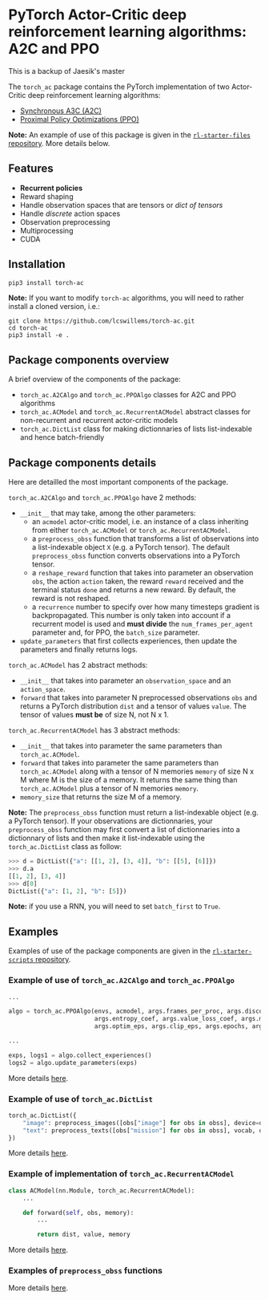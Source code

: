 # PyTorch Actor-Critic deep reinforcement learning algorithms: A2C and PPO

This is a backup of Jaesik's master

The `torch_ac` package contains the PyTorch implementation of two Actor-Critic deep reinforcement learning algorithms:

- [Synchronous A3C (A2C)](https://arxiv.org/pdf/1602.01783.pdf)
- [Proximal Policy Optimizations (PPO)](https://arxiv.org/pdf/1707.06347.pdf)

**Note:** An example of use of this package is given in the [`rl-starter-files` repository](https://github.com/lcswillems/rl-starter-files). More details below.

## Features

- **Recurrent policies**
- Reward shaping
- Handle observation spaces that are tensors or _dict of tensors_
- Handle _discrete_ action spaces
- Observation preprocessing
- Multiprocessing
- CUDA

## Installation

```bash
pip3 install torch-ac
```

**Note:** If you want to modify `torch-ac` algorithms, you will need to rather install a cloned version, i.e.:
```
git clone https://github.com/lcswillems/torch-ac.git
cd torch-ac
pip3 install -e .
```

## Package components overview

A brief overview of the components of the package:

- `torch_ac.A2CAlgo` and `torch_ac.PPOAlgo` classes for A2C and PPO algorithms
- `torch_ac.ACModel` and `torch_ac.RecurrentACModel` abstract classes for non-recurrent and recurrent actor-critic models
- `torch_ac.DictList` class for making dictionnaries of lists list-indexable and hence batch-friendly

## Package components details

Here are detailled the most important components of the package.

`torch_ac.A2CAlgo` and `torch_ac.PPOAlgo` have 2 methods:
- `__init__` that may take, among the other parameters:
    - an `acmodel` actor-critic model, i.e. an instance of a class inheriting from either `torch_ac.ACModel` or `torch_ac.RecurrentACModel`.
    - a `preprocess_obss` function that transforms a list of observations into a list-indexable object `X` (e.g. a PyTorch tensor). The default `preprocess_obss` function converts observations into a PyTorch tensor.
    - a `reshape_reward` function that takes into parameter an observation `obs`, the action `action` taken, the reward `reward` received and the terminal status `done` and returns a new reward. By default, the reward is not reshaped.
    - a `recurrence` number to specify over how many timesteps gradient is backpropagated. This number is only taken into account if a recurrent model is used and **must divide** the `num_frames_per_agent` parameter and, for PPO, the `batch_size` parameter.
- `update_parameters` that first collects experiences, then update the parameters and finally returns logs.

`torch_ac.ACModel` has 2 abstract methods:
- `__init__` that takes into parameter an `observation_space` and an `action_space`.
- `forward` that takes into parameter N preprocessed observations `obs` and returns a PyTorch distribution `dist` and a tensor of values `value`. The tensor of values **must be** of size N, not N x 1.

`torch_ac.RecurrentACModel` has 3 abstract methods:
- `__init__` that takes into parameter the same parameters than `torch_ac.ACModel`.
- `forward` that takes into parameter the same parameters than `torch_ac.ACModel` along with a tensor of N memories `memory` of size N x M where M is the size of a memory. It returns the same thing than `torch_ac.ACModel` plus a tensor of N memories `memory`.
- `memory_size` that returns the size M of a memory.

**Note:** The `preprocess_obss` function must return a list-indexable object (e.g. a PyTorch tensor). If your observations are dictionnaries, your `preprocess_obss` function may first convert a list of dictionnaries into a dictionnary of lists and then make it list-indexable using the `torch_ac.DictList` class as follow:

```python
>>> d = DictList({"a": [[1, 2], [3, 4]], "b": [[5], [6]]})
>>> d.a
[[1, 2], [3, 4]]
>>> d[0]
DictList({"a": [1, 2], "b": [5]})
```

**Note:** if you use a RNN, you will need to set `batch_first` to `True`.

## Examples

Examples of use of the package components are given in the [`rl-starter-scripts` repository](https://github.com/lcswillems/torch-rl).

### Example of use of `torch_ac.A2CAlgo` and `torch_ac.PPOAlgo`

```python
...

algo = torch_ac.PPOAlgo(envs, acmodel, args.frames_per_proc, args.discount, args.lr, args.gae_lambda,
                        args.entropy_coef, args.value_loss_coef, args.max_grad_norm, args.recurrence,
                        args.optim_eps, args.clip_eps, args.epochs, args.batch_size, preprocess_obss)

...

exps, logs1 = algo.collect_experiences()
logs2 = algo.update_parameters(exps)
```

More details [here](https://github.com/lcswillems/rl-starter-files/blob/master/scripts/train.py).

### Example of use of `torch_ac.DictList`

```python
torch_ac.DictList({
    "image": preprocess_images([obs["image"] for obs in obss], device=device),
    "text": preprocess_texts([obs["mission"] for obs in obss], vocab, device=device)
})
```

More details [here](https://github.com/lcswillems/rl-starter-files/blob/master/utils/format.py).

### Example of implementation of `torch_ac.RecurrentACModel`

```python
class ACModel(nn.Module, torch_ac.RecurrentACModel):
    ...

    def forward(self, obs, memory):
        ...

        return dist, value, memory
```

More details [here](https://github.com/lcswillems/rl-starter-files/blob/master/model.py).

### Examples of `preprocess_obss` functions

More details [here](https://github.com/lcswillems/rl-starter-files/blob/master/utils/format.py).
